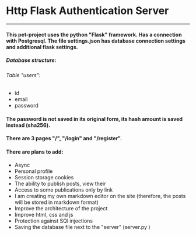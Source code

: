 # **Http Flask Authentication Server**
___
#### This pet-project uses the python "Flask" framework. Has a connection with Postgresql. The file settings.json has database connection settings and additional flask settings.
##### Database structure:
###### Table "users":
+ id
+ email
+ password
#### The password is not saved in its original form, its hash amount is saved instead (sha256).
#### There are 3 pages "/", "/login" and "/register".
#### There are plans to add:
+ Async
+ Personal profile
+ Session storage cookies
+ The ability to publish posts, view their
+ Access to some publications only by link
+ I am creating my own markdown editor on the site (therefore, the posts will be stored in markdown format)
+ Improve the architecture of the project
+ Improve html, css and js
+ Protection against SQl injections
+ Saving the database file next to the "server" (server.py )
